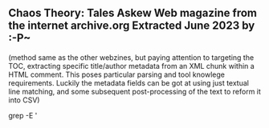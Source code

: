 Chaos Theory: Tales Askew
Web magazine from the internet archive.org
Extracted June 2023 by :-P~
---

(method same as the other webzines, but paying attention to targeting the TOC, extracting specific title/author metadata from an XML chunk within a HTML comment. This poses particular parsing and tool knowlege requirements. Luckily the metadata fields can be got at using just textual line matching, and some subsequent post-processing of the text to reform it into CSV)


grep -E '<title>|<o:Author>' scrape/htmlbackup/* > scrape/authors.csv


Then reformed this with find/replace, and some manual correction via Apple Numbers.app.

```
filename,title,author
abigail.htm,Abigail, 
again.htm,Mr,Arthur A. Roberts
alexander.htm,,laptop123
...
```

But, the trafilatura extract does not preserve the filename or source URL correctly, so we will  have to retrieve this (or reconstruct it) next...

Perhaps we can fuzzy join on the Title fields to get the data more closely aligned...



